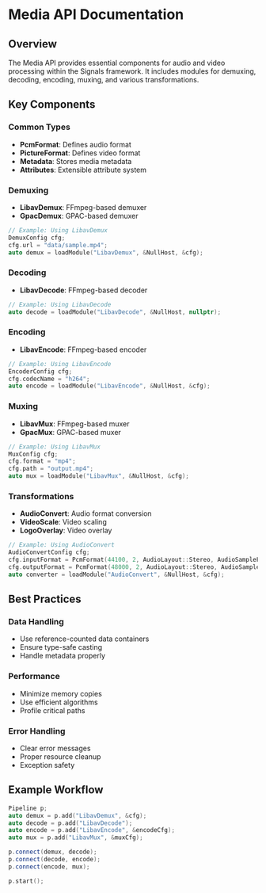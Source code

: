 # Media API Documentation

## Overview
The Media API provides essential components for audio and video processing within the Signals framework. It includes modules for demuxing, decoding, encoding, muxing, and various transformations.

## Key Components

### Common Types
- **PcmFormat**: Defines audio format
- **PictureFormat**: Defines video format
- **Metadata**: Stores media metadata
- **Attributes**: Extensible attribute system

### Demuxing
- **LibavDemux**: FFmpeg-based demuxer
- **GpacDemux**: GPAC-based demuxer
```cpp
// Example: Using LibavDemux
DemuxConfig cfg;
cfg.url = "data/sample.mp4";
auto demux = loadModule("LibavDemux", &NullHost, &cfg);
```

### Decoding
- **LibavDecode**: FFmpeg-based decoder
```cpp
// Example: Using LibavDecode
auto decode = loadModule("LibavDecode", &NullHost, nullptr);
```

### Encoding
- **LibavEncode**: FFmpeg-based encoder
```cpp
// Example: Using LibavEncode
EncoderConfig cfg;
cfg.codecName = "h264";
auto encode = loadModule("LibavEncode", &NullHost, &cfg);
```

### Muxing
- **LibavMux**: FFmpeg-based muxer
- **GpacMux**: GPAC-based muxer
```cpp
// Example: Using LibavMux
MuxConfig cfg;
cfg.format = "mp4";
cfg.path = "output.mp4";
auto mux = loadModule("LibavMux", &NullHost, &cfg);
```

### Transformations
- **AudioConvert**: Audio format conversion
- **VideoScale**: Video scaling
- **LogoOverlay**: Video overlay
```cpp
// Example: Using AudioConvert
AudioConvertConfig cfg;
cfg.inputFormat = PcmFormat(44100, 2, AudioLayout::Stereo, AudioSampleFormat::S16, AudioStruct::Interleaved);
cfg.outputFormat = PcmFormat(48000, 2, AudioLayout::Stereo, AudioSampleFormat::S16, AudioStruct::Planar);
auto converter = loadModule("AudioConvert", &NullHost, &cfg);
```

## Best Practices

### Data Handling
- Use reference-counted data containers
- Ensure type-safe casting
- Handle metadata properly

### Performance
- Minimize memory copies
- Use efficient algorithms
- Profile critical paths

### Error Handling
- Clear error messages
- Proper resource cleanup
- Exception safety

## Example Workflow
```cpp
Pipeline p;
auto demux = p.add("LibavDemux", &cfg);
auto decode = p.add("LibavDecode");
auto encode = p.add("LibavEncode", &encodeCfg);
auto mux = p.add("LibavMux", &muxCfg);

p.connect(demux, decode);
p.connect(decode, encode);
p.connect(encode, mux);

p.start();
```